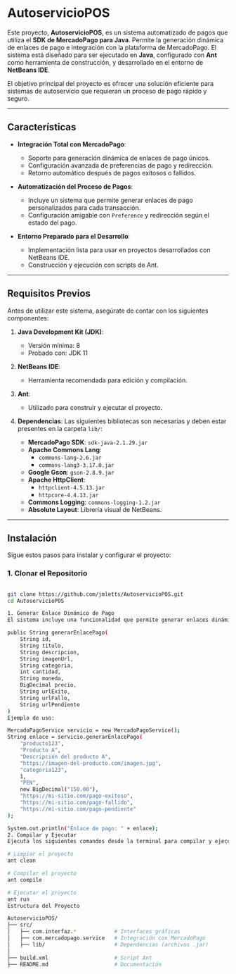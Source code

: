 # AutoservicioPOS

Este proyecto, **AutoservicioPOS**, es un sistema automatizado de pagos que utiliza el **SDK de MercadoPago para Java**. Permite la generación dinámica de enlaces de pago e integración con la plataforma de MercadoPago. El sistema está diseñado para ser ejecutado en **Java**, configurado con **Ant** como herramienta de construcción, y desarrollado en el entorno de **NetBeans IDE**.

El objetivo principal del proyecto es ofrecer una solución eficiente para sistemas de autoservicio que requieran un proceso de pago rápido y seguro.

---

## Características

- **Integración Total con MercadoPago**:
  - Soporte para generación dinámica de enlaces de pago únicos.
  - Configuración avanzada de preferencias de pago y redirección.
  - Retorno automático después de pagos exitosos o fallidos.

- **Automatización del Proceso de Pagos**:
  - Incluye un sistema que permite generar enlaces de pago personalizados para cada transacción.
  - Configuración amigable con `Preference` y redirección según el estado del pago.

- **Entorno Preparado para el Desarrollo**:
  - Implementación lista para usar en proyectos desarrollados con NetBeans IDE.
  - Construcción y ejecución con scripts de Ant.

---

## Requisitos Previos

Antes de utilizar este sistema, asegúrate de contar con los siguientes componentes:

1. **Java Development Kit (JDK)**:
   - Versión mínima: 8
   - Probado con: JDK 11

2. **NetBeans IDE**:
   - Herramienta recomendada para edición y compilación.

3. **Ant**:
   - Utilizado para construir y ejecutar el proyecto.

4. **Dependencias**:
   Las siguientes bibliotecas son necesarias y deben estar presentes en la carpeta `lib/`:
   - **MercadoPago SDK**: `sdk-java-2.1.29.jar`
   - **Apache Commons Lang**:
     - `commons-lang-2.6.jar`
     - `commons-lang3-3.17.0.jar`
   - **Google Gson**: `gson-2.8.9.jar`
   - **Apache HttpClient**:
     - `httpclient-4.5.13.jar`
     - `httpcore-4.4.13.jar`
   - **Commons Logging**: `commons-logging-1.2.jar`
   - **Absolute Layout**: Librería visual de NetBeans.

---

## Instalación

Sigue estos pasos para instalar y configurar el proyecto:

### 1. Clonar el Repositorio
```bash

git clone https://github.com/jmletts/AutoservicioPOS.git
cd AutoservicioPOS

1. Generar Enlace Dinámico de Pago
El sistema incluye una funcionalidad que permite generar enlaces dinámicos de pago. El método generarEnlacePago se utiliza de la siguiente forma:

public String generarEnlacePago(
    String id, 
    String titulo, 
    String descripcion, 
    String imagenUrl, 
    String categoria,
    int cantidad, 
    String moneda, 
    BigDecimal precio, 
    String urlExito,
    String urlFallo, 
    String urlPendiente
)
Ejemplo de uso:

MercadoPagoService servicio = new MercadoPagoService();
String enlace = servicio.generarEnlacePago(
    "producto123",
    "Producto A",
    "Descripción del producto A",
    "https://imagen-del-producto.com/imagen.jpg",
    "categoria123",
    1,
    "PEN",
    new BigDecimal("150.00"),
    "https://mi-sitio.com/pago-exitoso",
    "https://mi-sitio.com/pago-fallido",
    "https://mi-sitio.com/pago-pendiente"
);

System.out.println("Enlace de pago: " + enlace);
2. Compilar y Ejecutar
Ejecuta los siguientes comandos desde la terminal para compilar y ejecutar el proyecto con Ant:

# Limpiar el proyecto
ant clean

# Compilar el proyecto
ant compile

# Ejecutar el proyecto
ant run
Estructura del Proyecto

AutoservicioPOS/
├── src/
│   ├── com.interfaz.*            # Interfaces gráficas
│   ├── com.mercadopago.service   # Integración con MercadoPago
│   ├── lib/                      # Dependencias (archivos .jar)
│
├── build.xml                     # Script Ant
├── README.md                     # Documentación

